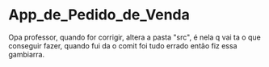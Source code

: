 # App_de_Pedido_de_Venda

Opa professor, quando for corrigir, altera a pasta "src", é nela q vai ta o que conseguir fazer, quando fui da o comit foi tudo errado então fiz essa gambiarra.
